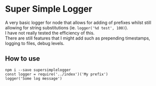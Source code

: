 # Super Simple Logger

A very basic logger for node that allows for adding of prefixes whilst still allowing for string substitutions (ie. `logger('%d test', 100)`).  
I have not really tested the efficiency of this.  
There are still features that I might add such as prepending timestamps, logging to files, debug levels.  

## How to use
`npm i --save supersimplelogger`  
`const logger = require('../index')('My prefix')`  
`logger('Some log message')`  
